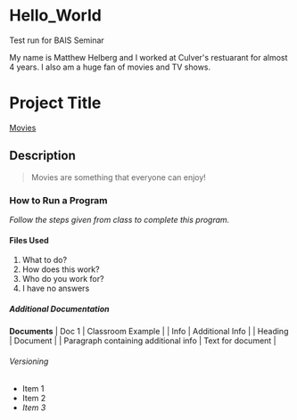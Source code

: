 # Hello_World
Test run for BAIS Seminar

My name is Matthew Helberg and I worked at Culver's restuarant for almost 4 years. I also am a huge fan of movies and TV shows.

# Project Title
[Movies](https://www.imdb.com/)
## Description
> Movies are something that everyone can enjoy!
### How to Run a Program
*Follow the steps given from class to complete this program.*
#### Files Used
1. What to do?
2. How does this work?
3. Who do you work for?
4. I have no answers
##### Additional Documentation
**Documents**
| Doc 1 | Classroom Example |
| Info | Additional Info |
| Heading | Document |
| Paragraph containing additional info | Text for document |
###### Versioning
- Item 1
- Item 2
- *Item 3*

